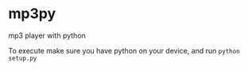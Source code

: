 # mp3py
mp3 player with python

To execute make sure you have python on your device, and run `python setup.py`
